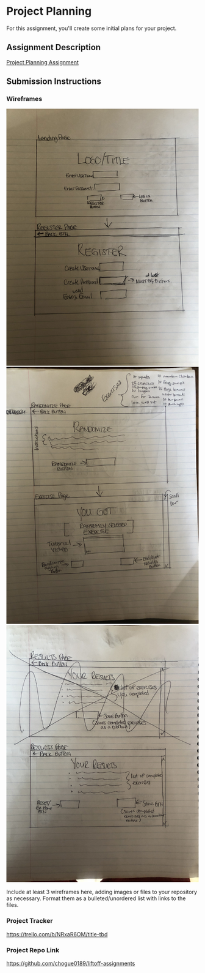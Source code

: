 # Project Planning
For this assignment, you'll create some initial plans for your project.

## Assignment Description
[Project Planning Assignment](https://education.launchcode.org/liftoff/modules/assignments/project-planning)

## Submission Instructions

### Wireframes
![Landing & Register Pages](https://raw.githubusercontent.com/chogue0189/liftoff-assignments/fa3d5bcc2bab315c5cac601c6834923dc0eb929d/P3-Project_Planning/IMG_9068.jpg)
![Randomize & Exercise Pages](https://raw.githubusercontent.com/chogue0189/liftoff-assignments/fa3d5bcc2bab315c5cac601c6834923dc0eb929d/P3-Project_Planning/IMG_9072.jpg)
![Results Page](https://raw.githubusercontent.com/chogue0189/liftoff-assignments/fa3d5bcc2bab315c5cac601c6834923dc0eb929d/P3-Project_Planning/IMG_9071.jpg)

Include at least 3 wireframes here, adding images or files to your repository as necessary. Format them as a bulleted/unordered list with links to the files.

### Project Tracker

https://trello.com/b/NRxaR6OM/title-tbd

### Project Repo Link

https://github.com/chogue0189/liftoff-assignments
